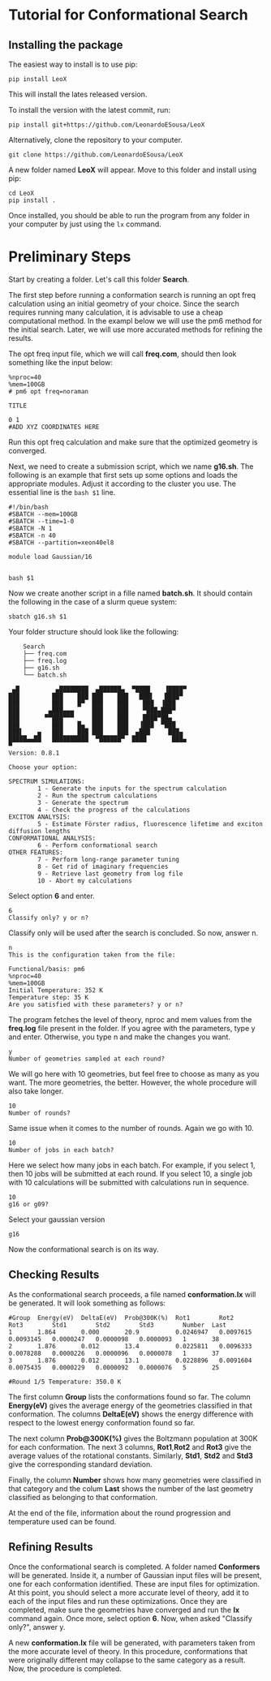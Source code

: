 # Tutorial for Conformational Search

## Installing the package

The easiest way to install is to use pip:

`pip install LeoX`

This will install the lates released version.

To install the version with the latest commit, run:

`pip install git+https://github.com/LeonardoESousa/LeoX`

Alternatively, clone the repository to your computer. 

`git clone https://github.com/LeonardoESousa/LeoX`

A new folder named **LeoX** will appear. Move to this folder and install using pip:

```
cd LeoX
pip install .
```

Once installed, you should be able to run the program from any folder in your computer by just using the `lx` command.

# Preliminary Steps

Start by creating a folder. Let's call this folder **Search**.

The first step before running a conformation search is running an opt freq calculation using an initial geometry of your choice. Since the search requires running many calculation, it is advisable to use a cheap computational method. In the exampl below we will use the pm6 method for the initial search. Later, we will use more accurated methods for refining the results.

The opt freq input file, which we will call **freq.com**, should then look something like the input below:

```
%nproc=40
%mem=100GB
# pm6 opt freq=noraman 

TITLE

0 1
#ADD XYZ COORDINATES HERE
```

Run this opt freq calculation and make sure that the optimized geometry is converged.

Next, we need to create a submission script, which we name **g16.sh**. The following is an example that first sets up some options and loads the appropriate modules. Adjust it according to the cluster you use. The essential line is the `bash $1` line.

```
#!/bin/bash
#SBATCH --mem=100GB
#SBATCH --time=1-0
#SBATCH -N 1
#SBATCH -n 40
#SBATCH --partition=xeon40el8

module load Gaussian/16


bash $1
```

Now we create another script in a fille named **batch.sh**. It should contain the following in the case of a slurm queue system:

```
sbatch g16.sh $1
```

Your folder structure should look like the following:


```
    Search
    ├── freq.com
    ├── freq.log
    ├── g16.sh
    └── batch.sh
```

```
 ▄█          ▄████████  ▄██████▄  ▀████    ▐████▀
███         ███    ███ ███    ███   ███▌   ████▀
███         ███    █▀  ███    ███    ███  ▐███
███        ▄███▄▄▄     ███    ███    ▀███▄███▀
███       ▀▀███▀▀▀     ███    ███    ████▀██▄
███         ███    █▄  ███    ███   ▐███  ▀███
███▌    ▄   ███    ███ ███    ███  ▄███     ███▄
█████▄▄██   ██████████  ▀██████▀  ████       ███▄
▀
Version: 0.8.1

Choose your option:

SPECTRUM SIMULATIONS:
        1 - Generate the inputs for the spectrum calculation
        2 - Run the spectrum calculations
        3 - Generate the spectrum
        4 - Check the progress of the calculations
EXCITON ANALYSIS:
        5 - Estimate Förster radius, fluorescence lifetime and exciton diffusion lengths
CONFORMATIONAL ANALYSIS:
        6 - Perform conformational search
OTHER FEATURES:
        7 - Perform long-range parameter tuning
        8 - Get rid of imaginary frequencies
        9 - Retrieve last geometry from log file
        10 - Abort my calculations
```

Select option **6** and enter.

```
6
Classify only? y or n?
```

Classify only will be used after the search is concluded. So now, answer n.

```
n
This is the configuration taken from the file:

Functional/basis: pm6
%nproc=40
%mem=100GB
Initial Temperature: 352 K
Temperature step: 35 K
Are you satisfied with these parameters? y or n?
```

The program fetches the level of theory, nproc and mem values from the **freq.log** file present in the folder. If you agree with the parameters, type y and enter. Otherwise, you type n and make the changes you want.


```
y
Number of geometries sampled at each round?
```

We will go here with 10 geometries, but feel free to choose as many as you want. The more geometries, the better. However, the whole procedure will also take longer.

```
10
Number of rounds?
```

Same issue when it comes to the number of rounds. Again we go with 10.

```
10
Number of jobs in each batch?
```

Here we select how many jobs in each batch. For example, if you select 1, then 10 jobs will be submitted at each round. If you select 10, a single job with 10 calculations will be submitted with calculations run in sequence.  

```
10
g16 or g09?
```

Select your gaussian version

```
g16
```

Now the conformational search is on its way.

## Checking Results


As the conformational search proceeds, a file named **conformation.lx** will be generated. It will look something as follows:

```
#Group  Energy(eV)  DeltaE(eV)  Prob@300K(%)  Rot1        Rot2        Rot3        Std1        Std2        Std3        Number  Last
1       1.864       0.000       20.9          0.0246947   0.0097615   0.0093145   0.0000247   0.0000098   0.0000093   1       38
2       1.876       0.012       13.4          0.0225811   0.0096333   0.0078288   0.0000226   0.0000096   0.0000078   1       37
3       1.876       0.012       13.1          0.0228896   0.0091604   0.0075435   0.0000229   0.0000092   0.0000076   5       25

#Round 1/5 Temperature: 350.0 K
```


The first column **Group** lists the conformations found so far. The column **Energy(eV)** gives the average energy of the geometries classified in that conformation. The columns **DeltaE(eV)** shows the energy difference with respect to the lowest energy conformation found so far. 

The next column **Prob@300K(%)** gives the Boltzmann population at 300K for each conformation. The next 3 columns, **Rot1**,**Rot2** and **Rot3** give the average values of the rotational constants. Similarly, **Std1**, **Std2** and **Std3** give the corresponding standard deviation.

Finally, the column **Number** shows how many geometries were classified in that category and the colum **Last** shows the number of the last geometry classified as belonging to that conformation.

At the end of the file, information about the round progression and temperature used can be found.


## Refining Results

Once the conformational search is completed. A folder named **Conformers** will be generated. Inside it, a number of Gaussian input files will be present, one for each conformation identified. These are input files for optimization. At this point, you should select a more accurate level of theory, add it to each of the input files and run these optimizations. Once they are completed, make sure the geometries have converged and run the **lx** command again. Once more, select option **6**. Now, when asked "Classify only?", answer y.

A new **conformation.lx** file will be generated, with parameters taken from the more accurate level of theory. In this procedure, conformations that were originally different may collapse to the same category as a result. Now, the procedure is completed.

